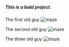 <h5>This is a bald project.</h5>




The first old guy
![maze](https://raw.githubusercontent.com/DanboardC/study/master/image/01.png)  


The second old guy
![maze](https://raw.githubusercontent.com/DanboardC/study/master/image/02.png) 




The three old guy
![maze](https://raw.githubusercontent.com/DanboardC/study/master/image/03.png) 
